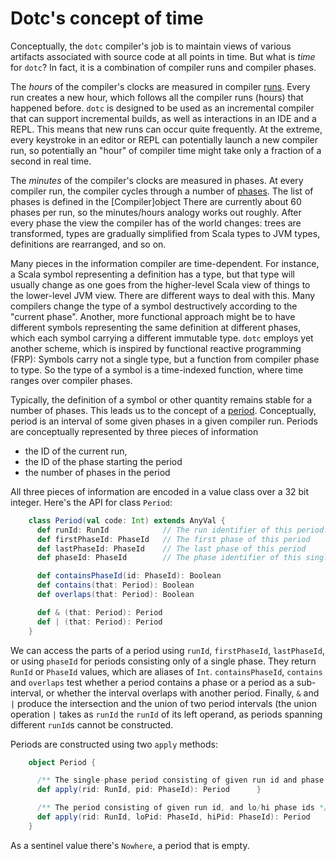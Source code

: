 # Dotc's concept of time

Conceptually, the `dotc` compiler's job is to maintain views of
various artifacts associated with source code at all points in time.
But what is *time* for `dotc`? In fact, it is a combination of
compiler runs and compiler phases.

The *hours* of the compiler's clocks are measured in compiler
[runs](https://github.com/lampepfl/dotty/blob/master/src/dotty/tools/dotc/Run.scala). Every
run creates a new hour, which follows all the compiler runs (hours) that
happened before. `dotc` is designed to be used as an incremental
compiler that can support incremental builds, as well as interactions
in an IDE and a REPL. This means that new runs can occur quite
frequently.  At the extreme, every keystroke in an editor or REPL can
potentially launch a new compiler run, so potentially an "hour" of
compiler time might take only a fraction of a second in real time.

The *minutes* of the compiler's clocks are measured in phases. At every
compiler run, the compiler cycles through a number of
[phases](https://github.com/lampepfl/dotty/blob/master/src/dotty/tools/dotc/core/Phases.scala).
The list of phases is defined in the [Compiler]object
There are currently about 60 phases per run, so the minutes/hours
analogy works out roughly. After every phase the view the compiler has
of the world changes: trees are transformed,  types are gradually simplified
from Scala types to JVM types, definitions are rearranged, and so on.

Many pieces in the information compiler are time-dependent. For
instance, a Scala symbol representing a definition has a type, but
that type will usually change as one goes from the higher-level Scala
view of things to the lower-level JVM view. There are different ways
to deal with this. Many compilers change the type of a symbol
destructively according to the "current phase". Another, more
functional approach might be to have different symbols representing
the same definition at different phases, which each symbol carrying a
different immutable type. `dotc` employs yet another scheme, which is
inspired by functional reactive programming (FRP): Symbols carry not a
single type, but a function from compiler phase to type. So the type
of a symbol is a time-indexed function, where time ranges over
compiler phases.

Typically, the definition of a symbol or other quantity remains stable
for a number of phases. This leads us to the concept of a
[period](https://github.com/lampepfl/dotty/blob/master/src/dotty/tools/dotc/core/Periods.scala).
Conceptually, period is an interval of some given phases in a given
compiler run. Periods are conceptually represented by three pieces of
information

 - the ID of the current run,
 - the ID of the phase starting the period
 - the number of phases in the period

All three pieces of information are encoded in a value class over a 32 bit integer.
Here's the API for class `Period`:

```scala
    class Period(val code: Int) extends AnyVal {
      def runId: RunId            // The run identifier of this period.
      def firstPhaseId: PhaseId   // The first phase of this period
      def lastPhaseId: PhaseId    // The last phase of this period
      def phaseId: PhaseId        // The phase identifier of this single-phase period.

      def containsPhaseId(id: PhaseId): Boolean
      def contains(that: Period): Boolean
      def overlaps(that: Period): Boolean

      def & (that: Period): Period
      def | (that: Period): Period
    }
```

We can access the parts of a period using `runId`, `firstPhaseId`,
`lastPhaseId`, or using `phaseId` for periods consisting only of a
single phase. They return `RunId` or `PhaseId` values, which are
aliases of `Int`. `containsPhaseId`, `contains` and `overlaps` test
whether a period contains a phase or a period as a sub-interval, or
whether the interval overlaps with another period. Finally, `&` and
`|` produce the intersection and the union of two period intervals
(the union operation `|` takes as `runId` the `runId` of its left
operand, as periods spanning different `runId`s cannot be constructed.

Periods are constructed using two `apply` methods:

```scala
    object Period {

      /** The single-phase period consisting of given run id and phase id */
      def apply(rid: RunId, pid: PhaseId): Period      }

      /** The period consisting of given run id, and lo/hi phase ids */
      def apply(rid: RunId, loPid: PhaseId, hiPid: PhaseId): Period
    }
```

As a sentinel value there's `Nowhere`, a period that is empty.
